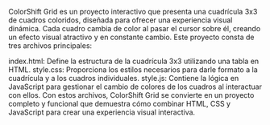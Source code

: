 ColorShift Grid es un proyecto interactivo que presenta una cuadrícula 3x3 de cuadros coloridos, diseñada para ofrecer una experiencia visual dinámica. Cada cuadro cambia de color al pasar el cursor sobre él, creando un efecto visual atractivo y en constante cambio. Este proyecto consta de tres archivos principales:

index.html: Define la estructura de la cuadrícula 3x3 utilizando una tabla en HTML.
style.css: Proporciona los estilos necesarios para darle formato a la cuadrícula y a los cuadros individuales.
style.js: Contiene la lógica en JavaScript para gestionar el cambio de colores de los cuadros al interactuar con ellos.
Con estos archivos, ColorShift Grid se convierte en un proyecto completo y funcional que demuestra cómo combinar HTML, CSS y JavaScript para crear una experiencia visual interactiva.
